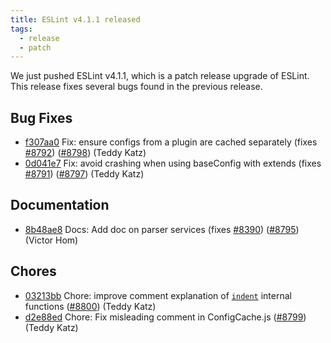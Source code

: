 ```yaml
---
title: ESLint v4.1.1 released
tags:
  - release
  - patch
---
```


We just pushed ESLint v4.1.1, which is a patch release upgrade of ESLint. This release  fixes several bugs found in the previous release.










## Bug Fixes


* [f307aa0](https://github.com/eslint/eslint/commit/f307aa0) Fix: ensure configs from a plugin are cached separately (fixes [#8792](https://github.com/eslint/eslint/issues/8792)) ([#8798](https://github.com/eslint/eslint/issues/8798)) (Teddy Katz)
* [0d041e7](https://github.com/eslint/eslint/commit/0d041e7) Fix: avoid crashing when using baseConfig with extends (fixes [#8791](https://github.com/eslint/eslint/issues/8791)) ([#8797](https://github.com/eslint/eslint/issues/8797)) (Teddy Katz)




## Documentation


* [8b48ae8](https://github.com/eslint/eslint/commit/8b48ae8) Docs: Add doc on parser services (fixes [#8390](https://github.com/eslint/eslint/issues/8390)) ([#8795](https://github.com/eslint/eslint/issues/8795)) (Victor Hom)








## Chores


* [03213bb](https://github.com/eslint/eslint/commit/03213bb) Chore: improve comment explanation of [`indent`](/docs/rules/indent) internal functions ([#8800](https://github.com/eslint/eslint/issues/8800)) (Teddy Katz)
* [d2e88ed](https://github.com/eslint/eslint/commit/d2e88ed) Chore: Fix misleading comment in ConfigCache.js ([#8799](https://github.com/eslint/eslint/issues/8799)) (Teddy Katz)
